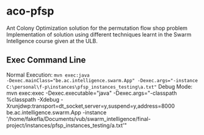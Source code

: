 # aco-pfsp
Ant Colony Optimization solution for the permutation flow shop problem
Implementation of solution using different techniques learnt in the Swarm Intellgence course given at the ULB.


## Exec Command Line
Normal Execution:
<code>mvn exec:java -Dexec.mainClass="be.ac.intelligence.swarm.App" -Dexec.args="-instance C:\personal\f-p\instances\pfsp_instances_testing\a.txt"</code>
Debug Mode:
mvn exec:exec -Dexec.executable="java" -Dexec.args="-classpath %classpath -Xdebug -Xrunjdwp:transport=dt_socket,server=y,suspend=y,address=8000 be.ac.intelligence.swarm.App -instance '/home/fakefla/Documents/vub/swarm_intelligence/final-project/instances/pfsp_instances_testing/a.txt'"
